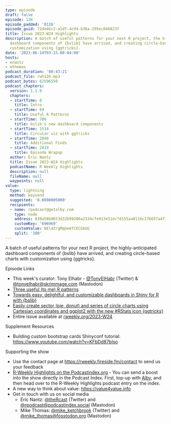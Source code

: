 ```yaml
---
type: episode
draft: false
episode: 126
episode_padded: '0126'
episode_guid: 724e46c2-a1df-4c94-b36a-295ec046823f
title: Issue 2023-W24 Highlights
description: A batch of useful patterns for your next R project, the highly-anticipated
  dashboard components of {bslib} have arrived, and creating circle-based charts with
  customization using {ggtricks}.
date: '2023-06-14T03:15:00-04:00'
hosts:
- enantz
- mthomas
podcast_duration: '00:43:21'
podcast_file: rwh126.mp3
podcast_bytes: 62596550
podcast_chapters:
  version: 1.1.0
  chapters:
  - startTime: 0
    title: Intro
  - startTime: 69
    title: Useful R Patterns
  - startTime: 706
    title: bslib's new dashboard components
  - startTime: 1534
    title: Circular viz with ggtricks
  - startTime: 2040
    title: Additional Finds
  - startTime: 2419
    title: Episode Wrapup
  author: Eric Nantz
  title: Issue 2023-W24 Highlights
  podcastName: R Weekly Highlights
  description: null
  fileName: null
  waypoints: null
value:
  type: lightning
  method: keysend
  suggested: '0.0000005000'
  recipients:
  - name: rpodcast@getalby.com
    type: node
    address: 030a58b8653d32b99200a2334cfe913e51dc7d155aa0116c176657a4f1722677a3
    customKey: '696969'
    customValue: 0El4ZrgMqGemTCECGkUG
    split: '100'
---
```

A batch of useful patterns for your next R project, the
highly-anticipated dashboard components of {bslib} have arrived, and
creating circle-based charts with customization using {ggtricks}.

Episode Links

-   This week's curator: Tony Elhabr -
    <a href="https://twitter.com/TonyElHabr" rel="nofollow">@TonyElHabr</a>
    (Twitter) & <a href="https://mastodon.skrimmage.com/@tonyelhabr"
    rel="nofollow">@tonyelhabr@skrimmage.com</a> (Mastodon)
-   <a href="https://masalmon.eu/2023/06/06/basic-patterns/"
    rel="nofollow">Three useful (to me) R patterns</a>
-   <a href="https://shiny.posit.co/blog/posts/bslib-dashboards/"
    rel="nofollow">Towards easy, delightful, and customizable dashboards in
    Shiny for R with {bslib}</a>
-   <a href="https://www.abdoulblog.com/posts/2023-05-31_ggtricks-intro/"
    rel="nofollow">Easily create sector (pie, donut) and series of circle
    charts using Cartesian coordinates and ggplot2 with the new #RStats icon
    {ggtricks}</a>
-   Entire issue available at
    <a href="https://rweekly.org/2023-W24.html"
    rel="nofollow">rweekly.org/2023-W24</a>

Supplement Resources

-   Building custom bootstrap cards Shinyconf tutorial:
    <a href="https://www.youtube.com/watch?v=KFbDd87bIso"
    rel="nofollow">https://www.youtube.com/watch?v=KFbDd87bIso</a>

Supporting the show

-   Use the contact page at
    <a href="https://rweekly.fireside.fm/contact"
    rel="nofollow">https://rweekly.fireside.fm/contact</a> to send us
    your feedback
-   <a href="https://podcastindex.org/podcast/1062040"
    rel="nofollow">R-Weekly Highlights on the Podcastindex.org</a> - You
    can send a boost into the show directly in the Podcast Index. First,
    top-up with <a href="https://getalby.com/" rel="nofollow">Alby</a>,
    and then head over to the R-Weekly Highlights podcast entry on the
    index.
-   A new way to think about value: <a href="https://value4value.info"
    rel="nofollow">https://value4value.info</a>
-   Get in touch with us on social media
    -   Eric Nantz:
        <a href="https://twitter.com/theRcast" rel="nofollow">@theRcast</a>
        (Twitter) and <a href="https://podcastindex.social/@rpodcast"
        rel="nofollow">@rpodcast@podcastindex.social</a> (Mastodon)
    -   Mike Thomas: <a href="https://twitter.com/mike_ketchbrook"
        rel="nofollow">@mike_ketchbrook</a> (Twitter) and
        <a href="https://fosstodon.org/@mike_thomas"
        rel="nofollow">@mike_thomas@fosstodon.org</a> (Mastodon)

